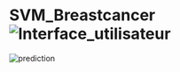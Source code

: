 # SVM_Breastcancer![Interface_utilisateur](https://github.com/WAFAA-ourfat/SVM_Breastcancer/assets/123248901/32ce72f5-d7a2-43fc-8617-a58d332d710d)
![prediction](https://github.com/WAFAA-ourfat/SVM_Breastcancer/assets/123248901/6775a3ee-4996-4240-9b11-2f5df02ccb4b)
